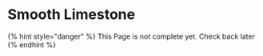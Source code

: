 # Smooth Limestone

{% hint style="danger" %}
This Page is not complete yet. Check back later
{% endhint %}

